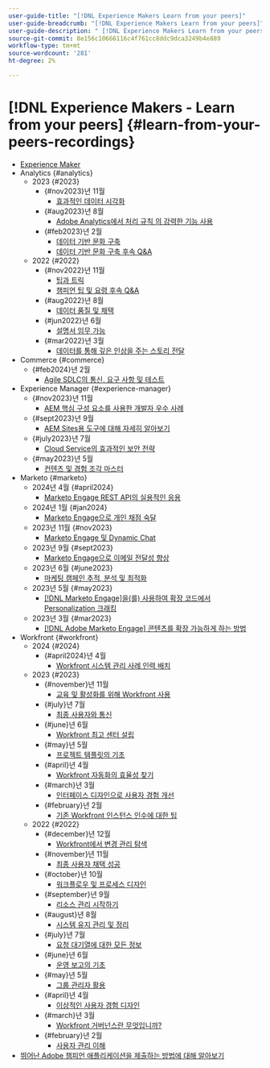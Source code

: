 ```yaml
---
user-guide-title: "[!DNL Experience Makers Learn from your peers]"
user-guide-breadcrumb: "[!DNL Experience Makers Learn from your peers]"
user-guide-description: " [!DNL Experience Makers Learn from your peers]의 녹음/녹화 컬렉션"
source-git-commit: 8e156c10666116c4f761cc8ddc9dca3249b4e889
workflow-type: tm+mt
source-wordcount: '281'
ht-degree: 2%

---
```



# [!DNL Experience Makers - Learn from your peers] {#learn-from-your-peers-recordings}

+ [Experience Maker](overview.md)
+ Analytics {#analytics}
   + 2023 {#2023}
      + {#nov2023}년 11월
         + [효과적인 데이터 시각화](analytics/nov2023/impactful-data-visualizations.md)
      + {#aug2023}년 8월
         + [Adobe Analytics에서 처리 규칙 의 강력한 기능 사용](analytics/aug2023/processing-rules.md)
      + {#feb2023}년 2월
         + [데이터 기반 문화 구축](analytics/feb2023/data-driven-culture.md)
         + [데이터 기반 문화 구축 후속 Q&amp;A](analytics/feb2023/data-driven-culture-q-and-a.md)
   + 2022 {#2022}
      + {#nov2022}년 11월
         + [팁과 트릭](analytics/nov2022/tips-and-tricks.md)
         + [챔피언 팁 및 요령 후속 Q&amp;A](analytics/nov2022/tips-and-tricks-q-and-a.md)
      + {#aug2022}년 8월
         + [데이터 품질 및 채택](analytics/aug2022/data-quality.md)
      + {#jun2022}년 6월
         + [설명서 임무 가능](analytics/june2022/mission-possible.md)
      + {#mar2022}년 3월
         + [데이터를 통해 깊은 인상을 주는 스토리 전달](analytics/mar2022/stories-with-data.md)
+ Commerce {#commerce}
   + {#feb2024}년 2월
      + [Agile SDLC의 통신, 요구 사항 및 테스트](commerce/2024/agile-sdlc.md)
+ Experience Manager {#experience-manager}
   + {#nov2023}년 11월
      + [AEM 핵심 구성 요소를 사용한 개발자 우수 사례](experience-manager/nov2023/core-components.md)
   + {#sept2023}년 9월
      + [AEM Sites용 도구에 대해 자세히 알아보기](experience-manager/sept2023/aem-sites-tools.md)
   + {#july2023}년 7월
      + [Cloud Service의 효과적인 보안 전략](experience-manager/july2023/effective-security-strategies-in-cloud-service.md)
   + {#may2023}년 5월
      + [컨텐츠 및 경험 조각 마스터](experience-manager/may2023/mastering-content-and-experience-fragments.md)
+ Marketo {#marketo}
   + 2024년 4월 {#april2024}
      + [Marketo Engage REST API의 실용적인 응용](marketo/april2024/practical-applications-of-marketo-engage-rest-api.md)
   + 2024년 1월 {#jan2024}
      + [Marketo Engage으로 개인 채점 숙달](marketo/jan2024/person-scoring-mastery.md)
   + 2023년 11월 {#nov2023}
      + [Marketo Engage 및 Dynamic Chat](marketo/nov2023/dynamic-chat.md)
   + 2023년 9월 {#sept2023}
      + [Marketo Engage으로 이메일 전달성 향상](marketo/sept2023/email-deliverability.md)
   + 2023년 6월 {#june2023}
      + [마케팅 캠페인 추적, 분석 및 최적화](marketo/june2023/marketing-campaigns.md)
   + 2023년 5월 {#may2023}
      + [ [!DNL Marketo Engage]을(를) 사용하여 확장 코드에서 Personalization 크래킹](marketo/may2023/personalization-at-scale.md)
   + 2023년 3월 {#mar2023}
      + [ [!DNL Adobe Marketo Engage] 콘텐츠를 확장 가능하게 하는 방법](marketo/mar2023/templates-tokens-teamwork.md)
+ Workfront {#workfront}
   + 2024 {#2024}
      + {#april2024}년 4월
         + [Workfront 시스템 관리 사례 인력 배치](workfront/2024/04/staffing-your-workfront-system-admin-practice.md)
   + 2023 {#2023}
      + {#november}년 11월
         + [교육 및 활성화를 위해 Workfront 사용](workfront/2023/11/using-workfront-for-training-and-enablement.md)
      + {#july}년 7월
         + [최종 사용자와 통신](workfront/2023/07/communicating-with-end-users.md)
      + {#june}년 6월
         + [Workfront 최고 센터 설립](workfront/2023/06/establishing-a-workfront-center-of-excellence.md)
      + {#may}년 5월
         + [프로젝트 템플릿의 기초](workfront/2023/05/foundations-of-project-templates.md)
      + {#april}년 4월
         + [Workfront 자동화의 효율성 찾기](workfront/2023/04/finding-efficiencies-in-workfront-automation.md)
      + {#march}년 3월
         + [인터페이스 디자인으로 사용자 경험 개선](workfront/2023/03/improving-user-experience-with-interface-design.md)
      + {#february}년 2월
         + [기존 Workfront 인스턴스 인수에 대한 팁](workfront/2023/02/tips-for-taking-over-an-existing-workfront-instance.md)
   + 2022 {#2022}
      + {#december}년 12월
         + [Workfront에서 변경 관리 탐색](workfront/2022/12/navigating-change-management.md)
      + {#november}년 11월
         + [최종 사용자 채택 성공](workfront/2022/11/successful-end-user-adoption.md)
      + {#october}년 10월
         + [워크플로우 및 프로세스 디자인](workfront/2022/10/workflow-and-process-design.md)
      + {#september}년 9월
         + [리소스 관리 시작하기](workfront/2022/09/getting-started-with-resource-management.md)
      + {#august}년 8월
         + [시스템 유지 관리 및 정리](workfront/2022/08/system-maintenance-and-cleanup.md)
      + {#july}년 7월
         + [요청 대기열에 대한 모든 정보](workfront/2022/07/all-about-request-queues.md)
      + {#june}년 6월
         + [운영 보고의 기초](workfront/2022/06/foundations-of-operational-reporting.md)
      + {#may}년 5월
         + [그룹 관리자 활용](workfront/2022/05/leveraging-the-group-admin.md)
      + {#april}년 4월
         + [이상적인 사용자 경험 디자인](workfront/2022/04/designing-an-ideal-user-experience.md)
      + {#march}년 3월
         + [Workfront 거버넌스란 무엇입니까?](workfront/2022/03/what-is-workfront-governance.md)
      + {#february}년 2월
         + [사용자 관리 이해](workfront/2022/02/understanding-user-management.md)
+ [뛰어난 Adobe 챔피언 애플리케이션을 제출하는 방법에 대해 알아보기](./adobe-champion-application.md)
